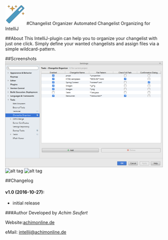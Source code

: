 ![alt tag](https://raw.githubusercontent.com/4ch1m/ChangelistOrganizer/master/resources/icons/icon_64x64.png)
#Changelist Organizer
Automated Changelist Organizing for IntelliJ

##About
This IntelliJ-plugin can help you to organize your changelist with just one click.
Simply define your wanted changelists and assign files via a simple wildcard-pattern.

##Screenshots
![alt tag](https://raw.githubusercontent.com/4ch1m/ChangelistOrganizer/master/screenshots/settings.png)
![alt tag](https://raw.githubusercontent.com/4ch1m/ChangelistOrganizer/master/screenshots/icons/changelist-before.png)
![alt tag](https://raw.githubusercontent.com/4ch1m/ChangelistOrganizer/master/screenshots/icons/changelist-after.png)

##Changelog
#### **v1.0** (2016-10-27):
* initial release

###Author
Developed by *Achim Seufert*

Website:[achimonline.de](http://www.achimonline.de)

eMail: [intellij@achimonline.de](mailto:intellij@achimonline.de)
